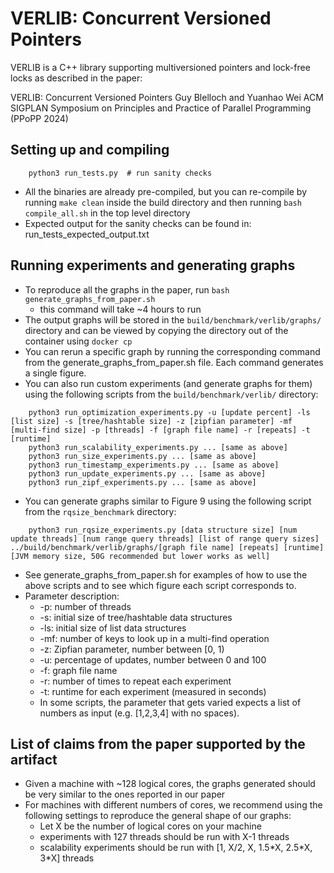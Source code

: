 # VERLIB: Concurrent Versioned Pointers

VERLIB is a C++ library supporting multiversioned pointers and lock-free locks as described in the paper:

VERLIB: Concurrent Versioned Pointers
Guy Blelloch and Yuanhao Wei
ACM SIGPLAN Symposium on Principles and Practice of Parallel Programming (PPoPP 2024)


## Setting up and compiling
```
    python3 run_tests.py  # run sanity checks
```
  - All the binaries are already pre-compiled, but you can re-compile by running ```make clean``` inside the build directory and then running ```bash compile_all.sh``` in the top level directory
  - Expected output for the sanity checks can be found in: run_tests_expected_output.txt

## Running experiments and generating graphs
  - To reproduce all the graphs in the paper, run ```bash generate_graphs_from_paper.sh```
    - this command will take ~4 hours to run
  - The output graphs will be stored in the ```build/benchmark/verlib/graphs/``` directory and can be viewed by copying the directory out of the container using ```docker cp```
  - You can rerun a specific graph by running the corresponding command from the 
    generate_graphs_from_paper.sh file. Each command generates a single figure.
  - You can also run custom experiments (and generate graphs for them) using the following scripts from the ```build/benchmark/verlib/``` directory: 

```
    python3 run_optimization_experiments.py -u [update percent] -ls [list size] -s [tree/hashtable size] -z [zipfian parameter] -mf [multi-find size] -p [threads] -f [graph file name] -r [repeats] -t [runtime]
    python3 run_scalability_experiments.py ... [same as above]
    python3 run_size_experiments.py ... [same as above]
    python3 run_timestamp_experiments.py ... [same as above]
    python3 run_update_experiments.py ... [same as above]
    python3 run_zipf_experiments.py ... [same as above]
```
  - You can generate graphs similar to Figure 9 using the following script from the ```rqsize_benchmark``` directory:

```
    python3 run_rqsize_experiments.py [data structure size] [num update threads] [num range query threads] [list of range query sizes] ../build/benchmark/verlib/graphs/[graph file name] [repeats] [runtime] [JVM memory size, 50G recommended but lower works as well]
```

  - See generate_graphs_from_paper.sh for examples of how to use the above scripts and to see which figure each script corresponds to.
  - Parameter description: 
    - -p: number of threads
    - -s: initial size of tree/hashtable data structures
    - -ls: initial size of list data structures
    - -mf: number of keys to look up in a multi-find operation
    - -z: Zipfian parameter, number between [0, 1)
    - -u: percentage of updates, number between 0 and 100
    - -f: graph file name
    - -r: number of times to repeat each experiment
    - -t: runtime for each experiment (measured in seconds)
    - In some scripts, the parameter that gets varied expects a list of numbers as input (e.g. [1,2,3,4] with no spaces).



## List of claims from the paper supported by the artifact
  - Given a machine with ~128 logical cores, the graphs generated should be very similar to the ones reported in our paper
  - For machines with different numbers of cores, we recommend using the following settings to reproduce the general shape of our graphs:
    - Let X be the number of logical cores on your machine
    - experiments with 127 threads should be run with X-1 threads
    - scalability experiments should be run with [1, X/2, X, 1.5\*X, 2.5\*X, 3\*X] threads